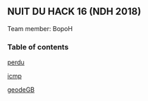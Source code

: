 ## NUIT DU HACK 16 (NDH 2018)
Team member: BopoH

### Table of contents
[perdu](https://github.com/UCHH57/ctf/tree/master/NUIT-DU-HACK-16/perdu)

[icmp](https://github.com/UCHH57/ctf/tree/master/NUIT-DU-HACK-16/icmp)

[geodeGB](https://github.com/UCHH57/ctf/tree/master/NUIT-DU-HACK-16/geodeGB)
